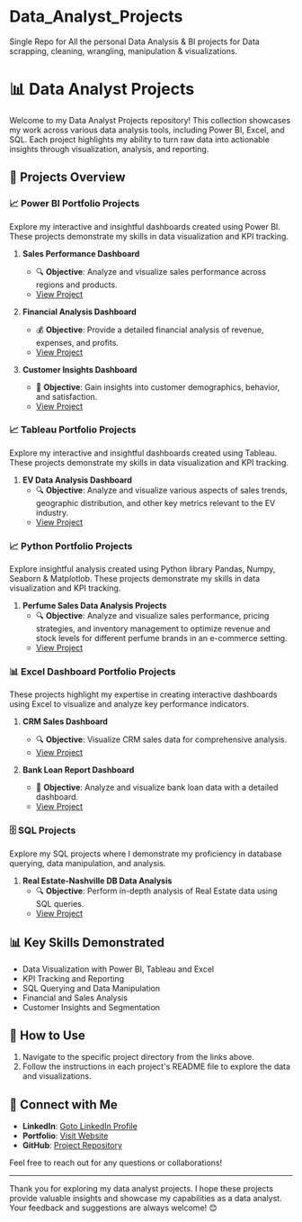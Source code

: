 # Data_Analyst_Projects
Single Repo for All the personal Data Analysis &amp; BI projects for Data scrapping, cleaning, wrangling, manipulation &amp; visualizations.

# 📊 Data Analyst Projects

Welcome to my Data Analyst Projects repository! This collection showcases my work across various data analysis tools, including Power BI, Excel, and SQL. Each project highlights my ability to turn raw data into actionable insights through visualization, analysis, and reporting.

## 📁 Projects Overview

### 📈 Power BI Portfolio Projects
Explore my interactive and insightful dashboards created using Power BI. These projects demonstrate my skills in data visualization and KPI tracking.

1. **Sales Performance Dashboard** 
   - 🔍 **Objective**: Analyze and visualize sales performance across regions and products.
   - [View Project](https://github.com/AniruddhaDas1/Data_Analyst_Projects/tree/main/Power%20BI%20Portfolio%20Projects/Sales%20Performance%20Dashboard)

2. **Financial Analysis Dashboard**
   - 💰 **Objective**: Provide a detailed financial analysis of revenue, expenses, and profits.
   - [View Project](https://github.com/AniruddhaDas1/Data_Analyst_Projects/tree/main/Power%20BI%20Portfolio%20Projects/Financial%20Analysis%20Dashboard)

3. **Customer Insights Dashboard**
   - 👥 **Objective**: Gain insights into customer demographics, behavior, and satisfaction.
   - [View Project](https://github.com/AniruddhaDas1/Data_Analyst_Projects/tree/main/Power%20BI%20Portfolio%20Projects/Customer%20Insights%20Dashboard)

### 📈 Tableau Portfolio Projects
Explore my interactive and insightful dashboards created using Tableau. These projects demonstrate my skills in data visualization and KPI tracking.

1. **EV Data Analysis Dashboard** 
   - 🔍 **Objective**: Analyze and visualize various aspects of sales trends, geographic distribution, and other key metrics relevant to the EV industry.
   - [View Project](https://github.com/AniruddhaDas1/Data_Analyst_Projects/tree/main/Data%20Visualization%20Projects/Tableau%20Projects/EV%20Data%20Analysis%20Dashboard)

### 📈 Python Portfolio Projects
Explore insightful analysis created using Python library Pandas, Numpy, Seaborn & Matplotlob. These projects demonstrate my skills in data visualization and KPI tracking.

1. **Perfume Sales Data Analysis Projects** 
   - 🔍 **Objective**: Analyze and visualize sales performance, pricing strategies, and inventory management to optimize revenue and stock levels for different perfume brands in an e-commerce setting.
   - [View Project](https://github.com/AniruddhaDas1/Data_Analyst_Projects/tree/main/Python%20Projects/Perfume%20Sales%20Data%20Analysis%20Projects)
     
### 📊 Excel Dashboard Portfolio Projects
These projects highlight my expertise in creating interactive dashboards using Excel to visualize and analyze key performance indicators.

1. **CRM Sales Dashboard**
   - 🔍 **Objective**: Visualize CRM sales data for comprehensive analysis.
   - [View Project](https://github.com/AniruddhaDas1/Data_Analyst_Projects/tree/main/Excel%20Dashboard%20Portfolio%20Projects/CRM%20Sales%20Dashboard)

2. **Bank Loan Report Dashboard**
   - 🏦 **Objective**: Analyze and visualize bank loan data with a detailed dashboard.
   - [View Project](https://github.com/AniruddhaDas1/Data_Analyst_Projects/tree/main/Excel%20Dashboard%20Portfolio%20Projects/Bank%20Loan%20Report%20Dashboard)

### 🗄️ SQL Projects
Explore my SQL projects where I demonstrate my proficiency in database querying, data manipulation, and analysis.

1. **Real Estate-Nashville DB Data Analysis**
   - 🔍 **Objective**: Perform in-depth analysis of Real Estate data using SQL queries.
   - [View Project](https://github.com/AniruddhaDas1/Data_Analyst_Projects/tree/main/SQL%20Portfolio%20Projects/Nashville%20DB%20Analysis)



## 📊 Key Skills Demonstrated
- Data Visualization with Power BI, Tableau and Excel
- KPI Tracking and Reporting
- SQL Querying and Data Manipulation
- Financial and Sales Analysis
- Customer Insights and Segmentation

## 🚀 How to Use
1. Navigate to the specific project directory from the links above.
2. Follow the instructions in each project's README file to explore the data and visualizations.

## 🌟 Connect with Me
- **LinkedIn**: [Goto LinkedIn Profile](https://www.linkedin.com/in/aniruddha1/)
- **Portfolio**: [Visit Website](https://linktr.ee/aniruddha_das)
- **GitHub**: [Project Repository](https://github.com/AniruddhaDas1)

Feel free to reach out for any questions or collaborations!

---

Thank you for exploring my data analyst projects. I hope these projects provide valuable insights and showcase my capabilities as a data analyst. Your feedback and suggestions are always welcome! 😊
